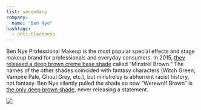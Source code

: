 ```yaml
---
list: secondary
company:
  name: "Ben Nye"
hashtags:
  - anti-blackness
---
```


Ben Nye Professional Makeup is the most popular special effects and stage makeup brand for professionals and everyday consumers. In 2015, [they released a deep brown creme base shade](http://blackgirllonghair.com/2015/11/ben-nye-cosmetics-creates-minstrel-brown-color-makeup/) called “Minstrel Brown.” The names of the other shades coincided with fantasy characters (Witch Green, Vampire Pale, Ghoul Grey, etc.), but minstrelsy is abhorrent racist history, not fantasy. Ben Nye silently pulled the shade so now “Werewolf Brown” is [the only deep brown shade](https://camerareadycosmetics.com/products/ben-nye-creme-character-base?variant=22325414983), never releasing a statement.

![](/bennye.png)
